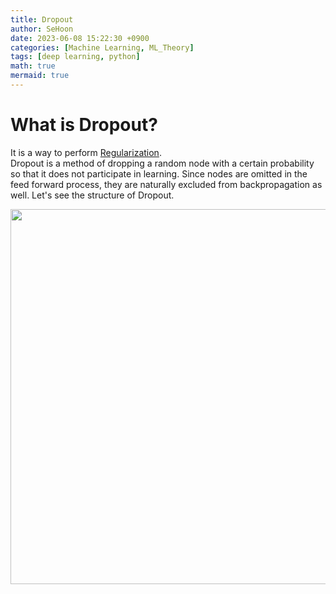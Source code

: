 ```yaml
---
title: Dropout
author: SeHoon
date: 2023-06-08 15:22:30 +0900
categories: [Machine Learning, ML_Theory]
tags: [deep learning, python]
math: true
mermaid: true
---
```


# What is Dropout?
It is a way to perform [Regularization](https://csh970605.github.io/posts/Regularization/).<br>
Dropout is a method of dropping a random node with a certain probability so that it does not participate in learning. Since nodes are omitted in the feed forward process, they are naturally excluded from backpropagation as well. Let's see the structure of Dropout.

<center>
<img src="https://github.com/csh970605/csh970605.github.io/assets/28240052/43e4bc7f-123d-488a-ae84-2c0223bf4694" width=600>
</center>
